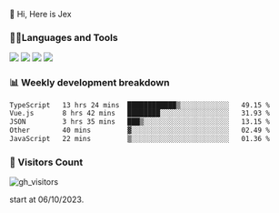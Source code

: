  👋 Hi, Here is Jex

 

### 🧑‍💻Languages and Tools

<code><a href="https://react.dev"><img src="https://api.iconify.design/logos:react.svg" /></a></code>
<code><a href="https://github.com/vuejs/core"><img src="https://api.iconify.design/logos:vue.svg" /></a></code> 
<code><a href="https://github.com/microsoft/TypeScript"><img src="https://api.iconify.design/logos:typescript-icon.svg" /></a></code>
<code><a href="https://threejs.org/"><img src="https://api.iconify.design/logos:threejs.svg" /></a></code>

### 📊 Weekly development breakdown

<!--START_SECTION:waka-->

```txt
TypeScript   13 hrs 24 mins  ████████████▒░░░░░░░░░░░░   49.15 %
Vue.js       8 hrs 42 mins   ████████░░░░░░░░░░░░░░░░░   31.93 %
JSON         3 hrs 35 mins   ███▒░░░░░░░░░░░░░░░░░░░░░   13.15 %
Other        40 mins         ▓░░░░░░░░░░░░░░░░░░░░░░░░   02.49 %
JavaScript   22 mins         ▒░░░░░░░░░░░░░░░░░░░░░░░░   01.36 %
```

<!--END_SECTION:waka-->


### 👀 Visitors Count

![gh_visitors](https://profile-counter.glitch.me/jexlau/count.svg)

start at 06/10/2023.
